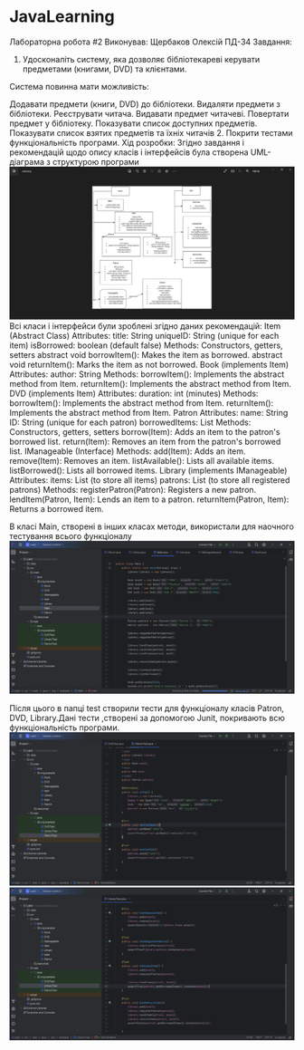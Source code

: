 # JavaLearning
Лабораторна робота #2 Виконував: Щербаков Олексій ПД-34 Завдання:
1. Удосконаліть систему, яка дозволяє бібліотекареві керувати предметами (книгами, DVD) та клієнтами.

Система повинна мати можливість:

Додавати предмети (книги, DVD) до бібліотеки.
Видаляти предмети з бібліотеки.
Реєструвати читача.
Видавати предмет читачеві.
Повертати предмет у бібліотеку.
Показувати список доступних предметів.
Показувати список взятих предметів та їхніх читачів
2. Покрити тестами функціональність програми.
Хід розробки:
Згідно завдання і рекомендацій щодо опису класів і інтерфейсів була створена UML-діаграма з структурою програми
![img.png](img.png)
Всі класи і інтерфейси були зроблені згідно даних рекомендацій:
Item (Abstract Class)
Attributes:
title: String
uniqueID: String (unique for each item)
isBorrowed: boolean (default false)
Methods:
Constructors, getters, setters
abstract void borrowItem(): Makes the item as borrowed.
abstract void returnItem(): Marks the item as not borrowed.
Book (implements Item)
Attributes:
author: String
Methods:
borrowItem(): Implements the abstract method from Item.
returnItem(): Implements the abstract method from Item.
DVD (implements Item)
Attributes:
duration: int (minutes)
Methods:
borrowItem(): Implements the abstract method from Item.
returnItem(): Implements the abstract method from Item.
Patron
Attributes:
name: String
ID: String (unique for each patron)
borrowedItems: List<Item>
Methods:
Constructors, getters, setters
borrow(Item): Adds an item to the patron's borrowed list.
return(Item): Removes an item from the patron's borrowed list.
IManageable (Interface)
Methods:
add(Item): Adds an item.
remove(Item): Removes an item.
listAvailable(): Lists all available items.
listBorrowed(): Lists all borrowed items.
Library (implements IManageable)
Attributes:
items: List<Item> (to store all items)
patrons: List<Patron> (to store all registered patrons)
Methods:
registerPatron(Patron): Registers a new patron.
lendItem(Patron, Item): Lends an item to a patron.
returnItem(Patron, Item): Returns a borrowed item.

В класі Main, створені в інших класах методи, використали для наочного тестування всього функціоналу
![img_1.png](img_1.png)

Після цього в папці test створили тести для функціоналу класів Patron, DVD, Library.Дані тести ,створені за
допомогою Junit, покривають всю функціональність програми.
![img_2.png](img_2.png)
![img_3.png](img_3.png)
